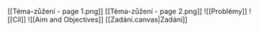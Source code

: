 [[Téma-zůžení - page 1.png]]
[[Téma-zůžení - page 2.png]]
![[Problémy]]
![[Cíl]]
![[Aim and Objectives]]
[[Zadání.canvas|Zadání]]